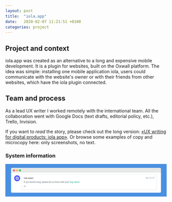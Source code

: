 ```yaml
---
layout: post
title:  "iola.app"
date:   2020-02-07 11:21:51 +0100
categories: project
---
```

## Project and context

iola.app was created as an alternative to a long and expensive mobile development. It is a plugin for websites, built on the Oxwall platform. The idea was simple: installing one mobile application iola, users could communicate with the website's owner or with their friends from other websites, which have the iola plugin connected.

## Team and process

As a lead UX writer I worked remotely with the international team. All the collaboration went with Google Docs (text drafts, editorial policy, etc.), Trello, Invision.

If you want to *read* the story, please check out the long version: [«UX writing for digital products: iola app»](https://teletype.in/@jstwrtng/-t9tjh3UR). Or browse some examples of copy and microcopy here: only screenshots, no text.

### System information

![if you found a bug message](/assets/iola/oxwall-store-bug.png)

<!-- You’ll find this post in your `_posts` directory. Go ahead and edit it and re-build the site to see your changes. You can rebuild the site in many different ways, but the most common way is to run `jekyll serve`, which launches a web server and auto-regenerates your site when a file is updated.

Jekyll requires blog post files to be named according to the following format:

`YEAR-MONTH-DAY-title.MARKUP`

Where `YEAR` is a four-digit number, `MONTH` and `DAY` are both two-digit numbers, and `MARKUP` is the file extension representing the format used in the file. After that, include the necessary front matter. Take a look at the source for this post to get an idea about how it works.

Jekyll also offers powerful support for code snippets:

{% highlight ruby %}
def print_hi(name)
  puts "Hi, #{name}"
end
print_hi('Tom')
#=> prints 'Hi, Tom' to STDOUT.
{% endhighlight %}

Check out the [Jekyll docs][jekyll-docs] for more info on how to get the most out of Jekyll. File all bugs/feature requests at [Jekyll’s GitHub repo][jekyll-gh]. If you have questions, you can ask them on [Jekyll Talk][jekyll-talk].

[jekyll-docs]: https://jekyllrb.com/docs/home
[jekyll-gh]:   https://github.com/jekyll/jekyll
[jekyll-talk]: https://talk.jekyllrb.com/ -->
